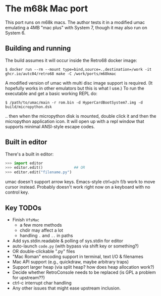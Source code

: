 # The m68k Mac port

This port runs on m68k macs. The author tests it in a modified umac emulating a
4MB "mac plus" with System 7, though it may also run on System 6.

## Building and running

The build assumes it will occur inside the Retro68 docker image:

    $ docker run --rm --mount type=bind,source=.,destination=/work -it ghcr.io/autc04/retro68 make -C /work/ports/m68kmac

A modified version of umac with multi disc image support is required.
(It hopefully works in other emulators but this is what I use.)
To run the executable and get a basic working REPL do:

    $ /path/to/umac/main -r rom.bin -d HyperCardBootSystem7.img -d build/micropython.dsk

.. then when the micropython disk is mounted, double click it and then the
micropython application icon. It will open up with a repl window that supports
minimal ANSI-style escape codes.

## Built in editor

There's a built in editor:
```py
>>> import editor
>>> editor.edit()              ## OR
>>> editor.edit("filename.py")
```
umac doesn't support arrow keys. Emacs-style ctrl+p/n f/b work to move cursor instead.
Probably doesn't work right now on a keyboard with no control key.

## Key TODOs

 * Finish `VfsMac`
   * a few more methods
   * chdir may affect a lot
   * handling `.` and `..` in paths
 * Add sys.stdin.readable & polling of sys.stdin for editor
 * auto-launch `code.py` (with bypass via shift key or something?)
 * OR double-clickable ".py" files
 * "Mac Roman" encoding support in terminal, text I/O & filenames
 * Mac API support (e.g., quickdraw, maybe arbitrary traps)
 * Support larger heap (via split heap? how does heap allocation work?)
 * Decide whether RetroConsole needs to be replaced (is GPL a problem for upstream??)
 * ctrl-c interrupt char handling
 * Any other issues that might ease upstream inclusion.
